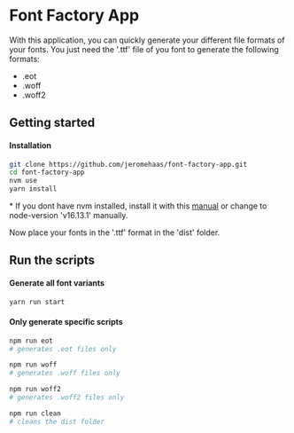 # Font Factory App

With this application, you can quickly generate your different file formats of your fonts.
You just need the '.ttf' file of you font to generate the following formats:
- .eot
- .woff
- .woff2

## Getting started

#### Installation
```bash 
git clone https://github.com/jeromehaas/font-factory-app.git
cd font-factory-app
nvm use
yarn install
```

\* If you dont have nvm installed, install it with this [manual](https://heynode.com/tutorial/install-nodejs-locally-nvm/) or change to node-version 'v16.13.1' manually.

Now place your fonts in the '.ttf' format in the 'dist' folder.

## Run the scripts

#### Generate all font variants
```bash 
yarn run start
```

#### Only generate specific scripts
```bash
npm run eot 
# generates .eot files only

npm run woff
# generates .woff files only

npm run woff2
# generates .woff2 files only

npm run clean
# cleans the dist folder
```